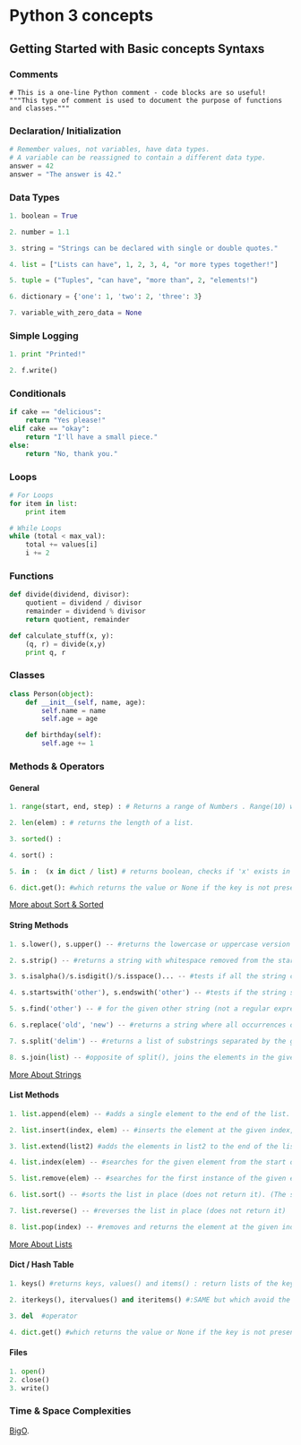 # Python 3 concepts

## Getting Started with Basic concepts Syntaxs

### Comments

```
# This is a one-line Python comment - code blocks are so useful!
"""This type of comment is used to document the purpose of functions and classes."""
```

### Declaration/ Initialization

``` python
# Remember values, not variables, have data types.
# A variable can be reassigned to contain a different data type.
answer = 42
answer = "The answer is 42."
```

### Data Types

``` python
1. boolean = True

2. number = 1.1

3. string = "Strings can be declared with single or double quotes."

4. list = ["Lists can have", 1, 2, 3, 4, "or more types together!"]

5. tuple = ("Tuples", "can have", "more than", 2, "elements!")

6. dictionary = {'one': 1, 'two': 2, 'three': 3}

7. variable_with_zero_data = None
```

### Simple Logging

``` python
1. print "Printed!"

2. f.write()
```


### Conditionals

``` python
if cake == "delicious":
    return "Yes please!"
elif cake == "okay":
    return "I'll have a small piece."
else:
    return "No, thank you."
```


### Loops

``` python
# For Loops
for item in list:
    print item

# While Loops
while (total < max_val):
    total += values[i]
    i += 2
```


### Functions

``` python
def divide(dividend, divisor):
    quotient = dividend / divisor
    remainder = dividend % divisor
    return quotient, remainder

def calculate_stuff(x, y):
    (q, r) = divide(x,y)
    print q, r
```


### Classes

``` python
class Person(object):
    def __init__(self, name, age):
        self.name = name
        self.age = age

    def birthday(self):
        self.age += 1
```


### Methods & Operators

#### General
```python
1. range(start, end, step) : # Returns a range of Numbers . Range(10) will return 0-9

2. len(elem) : # returns the length of a list.

3. sorted() :

4. sort() :

5. in :  (x in dict / list) # returns boolean, checks if 'x' exists in a the dict or list.

6. dict.get(): #which returns the value or None if the key is not present (or get(key, not-found) allows you to specify what value to return in the not-found case).
```
[More about Sort & Sorted](https://developers.google.com/edu/python/sorting)

#### String Methods

```python
1. s.lower(), s.upper() -- #returns the lowercase or uppercase version of the string

2. s.strip() -- #returns a string with whitespace removed from the start and end

3. s.isalpha()/s.isdigit()/s.isspace()... -- #tests if all the string chars are in the various character classes

4. s.startswith('other'), s.endswith('other') -- #tests if the string starts or ends with the given other string

5. s.find('other') -- # for the given other string (not a regular expression) within s, and returns the first index where it begins or -1 if not found

6. s.replace('old', 'new') -- #returns a string where all occurrences of 'old' have been replaced by 'new'

7. s.split('delim') -- #returns a list of substrings separated by the given delimiter. The delimiter is not a regular expression, it's just text. 'aaa,bbb,ccc'.split(',') -> ['aaa', 'bbb', 'ccc']. As a convenient special case s.split() (with no arguments) splits on all whitespace chars.

8. s.join(list) -- #opposite of split(), joins the elements in the given list together using the string as the delimiter. e.g. '---'.join(['aaa', 'bbb', 'ccc']) -> aaa---bbb---ccc
```
[More About Strings](https://developers.google.com/edu/python/strings)

#### List Methods

``` python
1. list.append(elem) -- #adds a single element to the end of the list. Common error: does not return the new list, just modifies the original.

2. list.insert(index, elem) -- #inserts the element at the given index, shifting elements to the right.

3. list.extend(list2) #adds the elements in list2 to the end of the list. Using + or += on a list is similar to using extend().

4. list.index(elem) -- #searches for the given element from the start of the list and returns its index. Throws a ValueError if the element does not appear (use "in" to check without a ValueError).

5. list.remove(elem) -- #searches for the first instance of the given element and removes it (throws ValueError if not present)

6. list.sort() -- #sorts the list in place (does not return it). (The sorted() function shown later is preferred.)

7. list.reverse() -- #reverses the list in place (does not return it)

8. list.pop(index) -- #removes and returns the element at the given index. Returns the rightmost element if index is omitted (roughly the opposite of append()).
```
[More About Lists](https://developers.google.com/edu/python/lists)

#### Dict / Hash Table

```Python
1. keys() #returns keys, values() and items() : return lists of the keys or values explicitly. There's also an items() which returns a list of (key, value) tuples, which is the most efficient way to examine all the key value data in the dictionary

2. iterkeys(), itervalues() and iteritems() #:SAME but which avoid the cost of constructing the whole list -- a performance win if the data is huge.

3. del  #operator

4. dict.get() #which returns the value or None if the key is not present (or get(key, not-found) allows you to specify what value to return in the not-found case).
```

#### Files

```Python
1. open()
2. close()
3. write()
```

### Time & Space Complexities

[BigO](https://www.bigocheatsheet.com/).
